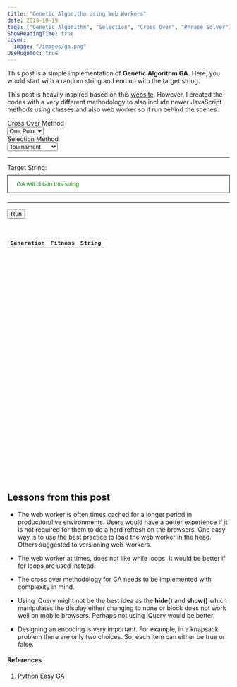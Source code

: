 ```yaml
---
title: "Genetic Algorithm using Web Workers"
date: 2019-10-19
tags: ["Genetic Algorithm", "Selection", "Cross Over", "Phrase Solver"]
ShowReadingTime: true
cover:
  image: "/images/ga.png"
UseHugoToc: true
---
```


<script src="https://cdnjs.cloudflare.com/ajax/libs/jquery/3.6.1/jquery.min.js" integrity="sha512-aVKKRRi/Q/YV+4mjoKBsE4x3H+BkegoM/em46NNlCqNTmUYADjBbeNefNxYV7giUp0VxICtqdrbqU7iVaeZNXA==" crossorigin="anonymous" referrerpolicy="no-referrer"></script>

This post is a simple implementation of <strong>Genetic Algorithm GA.</strong> Here, you would start with a random string and end up with the target string.

This post is heavily inspired based on this [website](https://github.com/subprotocol/genetic-js). However, I created the codes with a very different methodology to also include newer JavaScript methods using classes and also web worker so it run behind the scenes.

<div>
<label for="crossOver">Cross Over Method</label> 
<br>
<select id="crossOverMethod"  class="select-css">
  <option value="onePoint">One Point</option>
  <option value="twoPoint">Two Point</option>
  <option value="uniform">Uniform</option>
  <option value="pmx">PMX</option>
</select>
</div>

<div>
<label for="selection">Selection Method</label> 
<br>
<select id="selectionMethod"  class="select-css">
  <option value="tournament">Tournament</option>
  <option value="random">Random</option>
  <option value="rank">Rank</option>
  <option value="rouletteWheel">Roulette Wheel</option>
</select>
</div>

<div>
    <hr>
    <label for="targetString">Target String:  </label> 
    <input type="text" id="targetString" autocomplete="off" placeholder="" value="GA will obtain this string">
    <hr>
</div>

<button type="button" id="run" class="button">Run</button>

<p></p>

<br />

<div class="table-wrapper-scroll-y my-custom-scrollbar">
    <table style="font-family: monospace;" class="result-table table table-bordered table-striped mb-0">
        <tr><th>Generation</th><th>Fitness</th><th>String</th>
        <tbody class="result"></tbody>
    </table>
    </div>
</div>

## Lessons from this post

- The web worker is often times cached for a longer period in production/live environments. Users would have a better experience if it is not required for them to do a hard refresh on the browsers. One easy way is to use the best practice to load the web worker in the head. Others suggested to versioning web-workers.

- The web worker at times, does not like while loops. It would be better if for loops are used instead.

- The cross over methodology for GA needs to be implemented with complexity in mind.

- Using jQuery might not be the best idea as the **hide()** and **show()** which manipulates the display either changing to none or block does not work well on mobile browsers. Perhaps not using jQuery would be better.

- Designing an encoding is very important. For example, in a knapsack problem there are only two choices. So, each item can either be true or false.

#### References

1. [Python Easy GA](https://pypi.org/project/pyeasyga/)

<style>
.my-custom-scrollbar {
position: relative;
height: 200px;
overflow: auto;
}
.table-wrapper-scroll-y {
display: block;
}
</style>

<script>

const entry = document.querySelector("#targetString");
const result = document.querySelector(".result");
const cm = document.getElementById("crossOverMethod");
const sm = document.getElementById("selectionMethod");
const button = document.getElementById("run");

$(".result-table").hide();


if (window.Worker) {
  const myWorker = new Worker("/posts/ga-worker.js");
  let isResultTableShown = false;

  cm.onchange = function() {
    result.innerHTML = "";
    if (entry.value.length >= 100 || entry.value.length == 0)
        return;   
  };

  button.onclick = function() {
    if (entry.value == "")
        return;
    $(".result-table").show();
    result.innerHTML = "";
    let crossOverMethod = cm.options[cm.selectedIndex].value;
    let selectionMethod = sm.options[sm.selectedIndex].value;
    myWorker.postMessage([crossOverMethod, selectionMethod, entry.value]);
  }

  entry.onchange = function() {

    result.innerHTML = "";
    if (entry.value.length >= 100 || entry.value.length == 0)
        return;
  };

  myWorker.onmessage = function(e) {
      
    let text = result.innerHTML;
    result.innerHTML = "<tr><td>" + e.data[0] + "</td><td>" + e.data[1] + "</td><td>" + e.data[2]+"</td</tr>" + text;

    if (isResultTableShown == false){
        isResultTableShown = true;
        $(".result-table").show();
    }

  };
} else {
  console.log("Your browser doesn't support web workers.");
}

</script>

<style>
  
  .run {
  background-color: #4CAF50; /* Green */
  border: none;
  color: white;
  padding: 15px 32px;
  text-align: center;
  text-decoration: none;
  display: inline-block;
  font-size: 16px;
}

#targetString {
  width: 100%;
  padding: 12px 20px;
  margin: 8px 0;
  box-sizing: border-box;
  border: 1px solid black;
  color: green
}

h4#lessons-from-this-post{
  margin-top:10rem;
}

.table-wrapper-scroll-y.my-custom-scrollbar{
  height: 35rem;
}

</style>